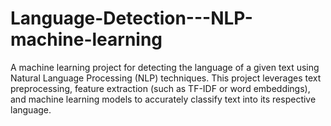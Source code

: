 # Language-Detection---NLP-machine-learning
A machine learning project for detecting the language of a given text using Natural Language Processing (NLP) techniques. This project leverages text preprocessing, feature extraction (such as TF-IDF or word embeddings), and machine learning models to accurately classify text into its respective language.
